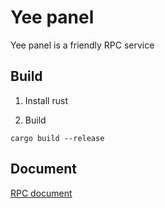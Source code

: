 # Yee panel

Yee panel is a friendly RPC service

## Build

1. Install rust

1. Build
```
cargo build --release
```

## Document

[RPC document](./docs/RPC.md)
